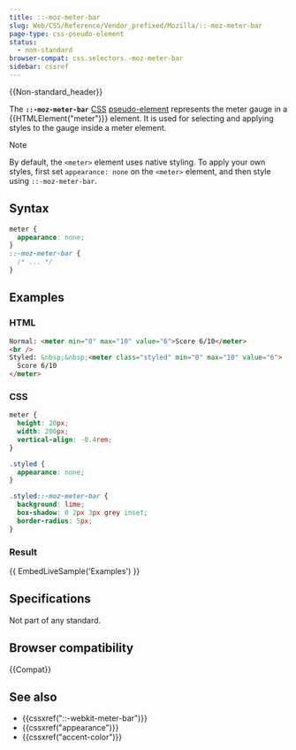 ```yaml
---
title: ::-moz-meter-bar
slug: Web/CSS/Reference/Vendor_prefixed/Mozilla/::-moz-meter-bar
page-type: css-pseudo-element
status:
  - non-standard
browser-compat: css.selectors.-moz-meter-bar
sidebar: cssref
---
```


{{Non-standard_header}}

The **`::-moz-meter-bar`** [CSS](/en-US/docs/Web/CSS) [pseudo-element](/en-US/docs/Glossary/Pseudo-element) represents the meter gauge in a {{HTMLElement("meter")}} element. It is used for selecting and applying styles to the gauge inside a meter element.

> [!NOTE]
> By default, the `<meter>` element uses native styling. To apply your own styles, first set `appearance: none` on the `<meter>` element, and then style using `::-moz-meter-bar`.

## Syntax

```css
meter {
  appearance: none;
}
::-moz-meter-bar {
  /* ... */
}
```

## Examples

### HTML

```html
Normal: <meter min="0" max="10" value="6">Score 6/10</meter>
<br />
Styled: &nbsp;&nbsp;<meter class="styled" min="0" max="10" value="6">
  Score 6/10
</meter>
```

### CSS

```css
meter {
  height: 20px;
  width: 200px;
  vertical-align: -0.4rem;
}

.styled {
  appearance: none;
}

.styled::-moz-meter-bar {
  background: lime;
  box-shadow: 0 2px 3px grey inset;
  border-radius: 5px;
}
```

### Result

{{ EmbedLiveSample('Examples') }}

## Specifications

Not part of any standard.

## Browser compatibility

{{Compat}}

## See also

- {{cssxref("::-webkit-meter-bar")}}
- {{cssxref("appearance")}}
- {{cssxref("accent-color")}}

